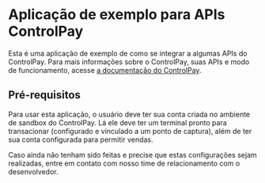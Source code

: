 # Aplicação de exemplo para APIs ControlPay

Esta é uma aplicação de exemplo de como se integrar a algumas APIs do ControlPay.
Para mais informações sobre o ControlPay, suas APIs e modo de funcionamento, acesse <a href=https://paygodev.readme.io/docs/o-que-é-controlpay target="_blank">a documentação do ControlPay</a>.

## Pré-requisitos

Para usar esta aplicação, o usuário deve ter sua conta criada no ambiente de sandbox do ControlPay. Lá ele deve ter um terminal pronto para transacionar (configurado e vinculado a um ponto de captura), além de ter sua conta configurada para permitir vendas.

Caso ainda não tenham sido feitas e precise que estas configurações sejam realizadas, entre em contato com nosso time de relacionamento com o desenvolvedor.
